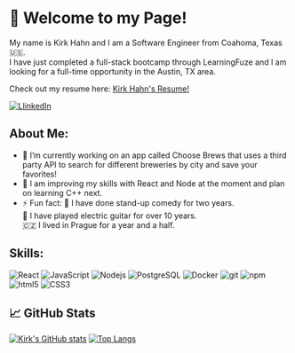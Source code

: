 # 👋 Welcome to my Page!

My name is Kirk Hahn and I am a Software Engineer from Coahoma, Texas :us:. <br> I have just completed a full-stack bootcamp through LearningFuze and I am looking for a full-time opportunity in the Austin, TX area. 

Check out my resume here: [Kirk Hahn's Resume!](https://github.com/kirkhahn11/kirkhahn11/files/6777769/Kirk_Hahn_Resume_Current.pdf)


<a href="https://www.linkedin.com/in/kirk-hahn/">
   <img alt="LIinkedIn" src="https://img.shields.io/badge/LinkedIn-0077B5?style=for-the-badge&logo=linkedin&logoColor=white" /> 
</a>

## About Me: 
- 🔭 I’m currently working on an app called Choose Brews that uses a third party API to search for different breweries by city and save your favorites!
- 📖 I am improving my skills with React and Node at the moment and plan on learning C++ next.
- ⚡ Fun fact: :microphone: I have done stand-up comedy for two years. <br>    🎸 I have played electric guitar for over 10 years. <br>    🇨🇿 I lived in Prague for a year and a half. 

## Skills: 
  <img alt="React" src="https://img.shields.io/badge/React-20232A?style=for-the-badge&logo=react&logoColor=61DAFB" />   <img alt="JavaScript" src="https://img.shields.io/badge/JavaScript-F7DF1E?style=for-the-badge&logo=javascript&logoColor=black" />
  <img alt="Nodejs" src="https://img.shields.io/badge/Node.js-339933?style=for-the-badge&logo=nodedotjs&logoColor=white" />
  <img alt="PostgreSQL" src="https://img.shields.io/badge/PostgreSQL-316192?style=for-the-badge&logo=postgresql&logoColor=white" /> 
  <img alt="Docker" src="https://img.shields.io/badge/Docker-2CA5E0?style=for-the-badge&logo=docker&logoColor=white" />
  <img alt="git" src="https://img.shields.io/badge/Git-F05032?style=for-the-badge&logo=git&logoColor=white" />
  <img alt="npm" src="https://img.shields.io/badge/npm-CB3837?style=for-the-badge&logo=npm&logoColor=white" />
  <img alt="html5" src="https://img.shields.io/badge/HTML5-E34F26?style=for-the-badge&logo=html5&logoColor=white" />
  <img alt="CSS3" src="https://img.shields.io/badge/CSS3-1572B6?style=for-the-badge&logo=css3&logoColor=white" />

## &#x1f4c8; GitHub Stats

[![Kirk's GitHub stats](https://github-readme-stats.vercel.app/api?username=kirkhahn11)](https://github.com/anuraghazra/github-readme-stats)
[![Top Langs](https://github-readme-stats.vercel.app/api/top-langs/?username=anuraghazra)](https://github.com/anuraghazra/github-readme-stats)
